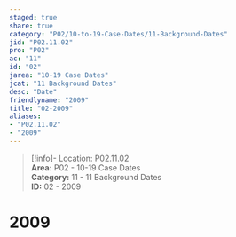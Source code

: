```yaml
---  
staged: true  
share: true  
category: "P02/10-to-19-Case-Dates/11-Background-Dates"  
jid: "P02.11.02"  
pro: "P02"  
ac: "11"  
id: "02"  
jarea: "10-19 Case Dates"  
jcat: "11 Background Dates"  
desc: "Date"  
friendlyname: "2009"  
title: "02-2009"  
aliases:   
- "P02.11.02"  
- "2009"  
---  
```

>[!info]- Location: P02.11.02  
>**Area:** P02 - 10-19 Case Dates  
>**Category:** 11 - 11 Background Dates  
>**ID:** 02 - 2009  
  
# 2009  
